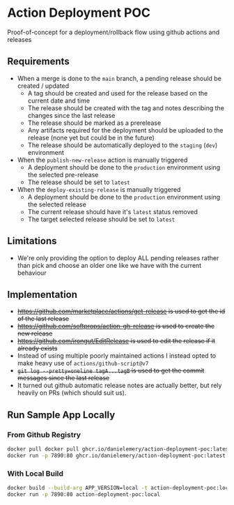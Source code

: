 # Action Deployment POC

Proof-of-concept for a deployment/rollback flow using github actions and releases

## Requirements

- When a merge is done to the `main` branch, a pending release should be created / updated
  - A tag should be created and used for the release based on the current date and time
  - The release should be created with the tag and notes describing the changes since the last release
  - The release should be marked as a prerelease
  - Any artifacts required for the deployment should be uploaded to the release (none yet but could be in the future)
  - The release should be automatically deployed to the `staging` (`dev`) environment
- When the `publish-new-release` action is manually triggered
  - A deployment should be done to the `production` environment using the selected pre-release
  - The release should be set to `latest`
- When the `deploy-existing-release` is manually triggered
  - A deployment should be done to the `production` environment using the selected release
  - The current release should have it's `latest` status removed
  - The target selected release should be set to `latest`
  
## Limitations

- We're only providing the option to deploy ALL pending releases rather than pick and choose an older one like we have with the current behaviour

## Implementation

- ~~https://github.com/marketplace/actions/get-release is used to get the id of the last release~~
- ~~https://github.com/softprops/action-gh-release is used to create the new release~~
- ~~https://github.com/irongut/EditRelease is used to edit the release if it already exists~~
- Instead of using multiple poorly maintained actions I instead opted to make heavy use of `actions/github-script@v7`
- ~~`git log --pretty=oneline tagA...tagB` is used to get the commit messages since the last release~~
- It turned out github automatic release notes are actually better, but rely heavily on PRs (which should suit us).

## Run Sample App Locally

### From Github Registry

```sh
docker pull docker pull ghcr.io/danielemery/action-deployment-poc:latest
docker run -p 7890:80 ghcr.io/danielemery/action-deployment-poc:latest
```

### With Local Build

```sh
docker build --build-arg APP_VERSION=local -t action-deployment-poc:local .
docker run -p 7890:80 action-deployment-poc:local
```
